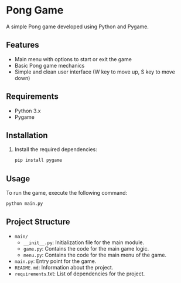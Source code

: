 # Pong Game
A simple Pong game developed using Python and Pygame.

## Features
- Main menu with options to start or exit the game
- Basic Pong game mechanics
- Simple and clean user interface (W key to move up, S key to move down)

## Requirements
- Python 3.x
- Pygame

## Installation
1. Install the required dependencies:
    ```bash
    pip install pygame
    ```

## Usage
To run the game, execute the following command:
```bash
python main.py
```

## Project Structure
- `main/`
  - `__init__.py`: Initialization file for the main module.
  - `game.py`: Contains the code for the main game logic.
  - `menu.py`: Contains the code for the main menu of the game.
- `main.py`: Entry point for the game.
- `README.md`: Information about the project.
- `requirements`.txt: List of dependencies for the project.